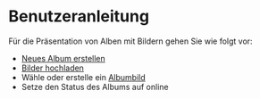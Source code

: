 # Benutzeranleitung

Für die Präsentation von Alben mit Bildern gehen Sie wie folgt vor:

* [Neues Album erstellen](the-user-side/create-new-album.md)
* [Bilder hochladen](https://github.com/XoopsDocs/wggallery-tutorial/tree/970974041b371931e9142e26945f03af9877c0f0/english/upload_images.md)
* Wähle oder erstelle ein [Albumbild](the-user-side/album-image.md)
* Setze den Status des Albums auf online

